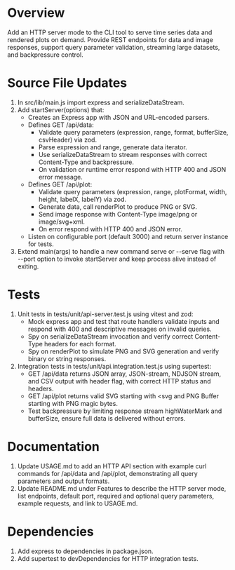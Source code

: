 # Overview
Add an HTTP server mode to the CLI tool to serve time series data and rendered plots on demand. Provide REST endpoints for data and image responses, support query parameter validation, streaming large datasets, and backpressure control.

# Source File Updates
1. In src/lib/main.js import express and serializeDataStream.
2. Add startServer(options) that:
   - Creates an Express app with JSON and URL-encoded parsers.
   - Defines GET /api/data:
     * Validate query parameters (expression, range, format, bufferSize, csvHeader) via zod.
     * Parse expression and range, generate data iterator.
     * Use serializeDataStream to stream responses with correct Content-Type and backpressure.
     * On validation or runtime error respond with HTTP 400 and JSON error message.
   - Defines GET /api/plot:
     * Validate query parameters (expression, range, plotFormat, width, height, labelX, labelY) via zod.
     * Generate data, call renderPlot to produce PNG or SVG.
     * Send image response with Content-Type image/png or image/svg+xml.
     * On error respond with HTTP 400 and JSON error.
   - Listen on configurable port (default 3000) and return server instance for tests.
3. Extend main(args) to handle a new command serve or --serve flag with --port option to invoke startServer and keep process alive instead of exiting.

# Tests
1. Unit tests in tests/unit/api-server.test.js using vitest and zod:
   - Mock express app and test that route handlers validate inputs and respond with 400 and descriptive messages on invalid queries.
   - Spy on serializeDataStream invocation and verify correct Content-Type headers for each format.
   - Spy on renderPlot to simulate PNG and SVG generation and verify binary or string responses.
2. Integration tests in tests/unit/api.integration.test.js using supertest:
   - GET /api/data returns JSON array, JSON-stream, NDJSON stream, and CSV output with header flag, with correct HTTP status and headers.
   - GET /api/plot returns valid SVG starting with <svg and PNG Buffer starting with PNG magic bytes.
   - Test backpressure by limiting response stream highWaterMark and bufferSize, ensure full data is delivered without errors.

# Documentation
1. Update USAGE.md to add an HTTP API section with example curl commands for /api/data and /api/plot, demonstrating all query parameters and output formats.
2. Update README.md under Features to describe the HTTP server mode, list endpoints, default port, required and optional query parameters, example requests, and link to USAGE.md.

# Dependencies
1. Add express to dependencies in package.json.
2. Add supertest to devDependencies for HTTP integration tests.